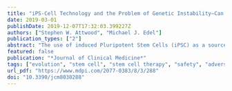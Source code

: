 ```yaml
---
title: "iPS-Cell Technology and the Problem of Genetic Instability—Can It Ever Be Safe for Clinical Use?"
date: 2019-03-01
publishDate: 2019-12-07T17:32:03.399227Z
authors: ["Stephen W. Attwood", "Michael J. Edel"]
publication_types: ["2"]
abstract: "The use of induced Pluripotent Stem Cells (iPSC) as a source of autologous tissues shows great promise in regenerative medicine. Nevertheless, several major challenges remain to be addressed before iPSC-derived cells can be used in therapy, and experience of their clinical use is extremely limited. In this review, the factors affecting the safe translation of iPSC to the clinic are considered, together with an account of efforts being made to overcome these issues. The review draws upon experiences with pluripotent stem-cell therapeutics, including clinical trials involving human embryonic stem cells and the widely transplanted mesenchymal stem cells. The discussion covers concerns relating to: (i) the reprogramming process; (ii) the detection and removal of incompletely differentiated and pluripotent cells from the resulting medicinal products; and (iii) genomic and epigenetic changes, and the evolutionary and selective processes occurring during culture expansion, associated with production of iPSC-therapeutics. In addition, (iv) methods for the practical culture-at-scale and standardization required for routine clinical use are considered. Finally, (v) the potential of iPSC in the treatment of human disease is evaluated in the light of what is known about the reprogramming process, the behavior of cells in culture, and the performance of iPSC in pre-clinical studies."
featured: false
publication: "*Journal of Clinical Medicine*"
tags: ["evolution", "stem cell", "stem cell therapy", "safety", "adverse event", "clinical translation", "genetic stability", "pluripotent stem-cell", "stem-cell research"]
url_pdf: "https://www.mdpi.com/2077-0383/8/3/288"
doi: "10.3390/jcm8030288"
---
```


